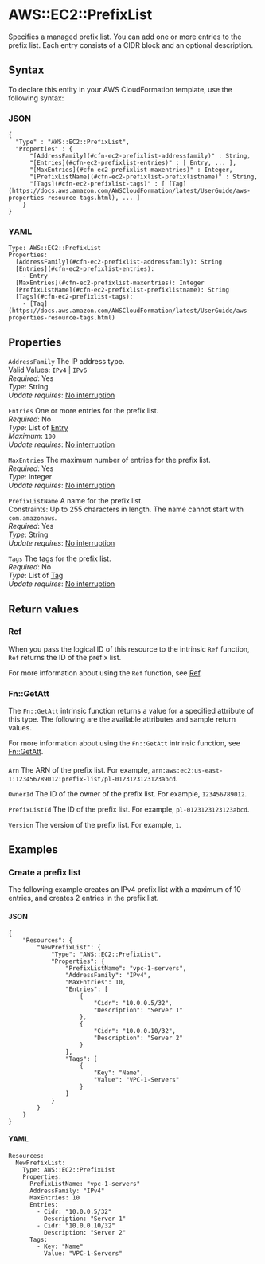 # AWS::EC2::PrefixList<a name="aws-resource-ec2-prefixlist"></a>

Specifies a managed prefix list\. You can add one or more entries to the prefix list\. Each entry consists of a CIDR block and an optional description\.

## Syntax<a name="aws-resource-ec2-prefixlist-syntax"></a>

To declare this entity in your AWS CloudFormation template, use the following syntax:

### JSON<a name="aws-resource-ec2-prefixlist-syntax.json"></a>

```
{
  "Type" : "AWS::EC2::PrefixList",
  "Properties" : {
      "[AddressFamily](#cfn-ec2-prefixlist-addressfamily)" : String,
      "[Entries](#cfn-ec2-prefixlist-entries)" : [ Entry, ... ],
      "[MaxEntries](#cfn-ec2-prefixlist-maxentries)" : Integer,
      "[PrefixListName](#cfn-ec2-prefixlist-prefixlistname)" : String,
      "[Tags](#cfn-ec2-prefixlist-tags)" : [ [Tag](https://docs.aws.amazon.com/AWSCloudFormation/latest/UserGuide/aws-properties-resource-tags.html), ... ]
    }
}
```

### YAML<a name="aws-resource-ec2-prefixlist-syntax.yaml"></a>

```
Type: AWS::EC2::PrefixList
Properties: 
  [AddressFamily](#cfn-ec2-prefixlist-addressfamily): String
  [Entries](#cfn-ec2-prefixlist-entries): 
    - Entry
  [MaxEntries](#cfn-ec2-prefixlist-maxentries): Integer
  [PrefixListName](#cfn-ec2-prefixlist-prefixlistname): String
  [Tags](#cfn-ec2-prefixlist-tags): 
    - [Tag](https://docs.aws.amazon.com/AWSCloudFormation/latest/UserGuide/aws-properties-resource-tags.html)
```

## Properties<a name="aws-resource-ec2-prefixlist-properties"></a>

`AddressFamily`  <a name="cfn-ec2-prefixlist-addressfamily"></a>
The IP address type\.  
Valid Values: `IPv4` \| `IPv6`   
*Required*: Yes  
*Type*: String  
*Update requires*: [No interruption](https://docs.aws.amazon.com/AWSCloudFormation/latest/UserGuide/using-cfn-updating-stacks-update-behaviors.html#update-no-interrupt)

`Entries`  <a name="cfn-ec2-prefixlist-entries"></a>
One or more entries for the prefix list\.  
*Required*: No  
*Type*: List of [Entry](aws-properties-ec2-prefixlist-entry.md)  
*Maximum*: `100`  
*Update requires*: [No interruption](https://docs.aws.amazon.com/AWSCloudFormation/latest/UserGuide/using-cfn-updating-stacks-update-behaviors.html#update-no-interrupt)

`MaxEntries`  <a name="cfn-ec2-prefixlist-maxentries"></a>
The maximum number of entries for the prefix list\.  
*Required*: Yes  
*Type*: Integer  
*Update requires*: [No interruption](https://docs.aws.amazon.com/AWSCloudFormation/latest/UserGuide/using-cfn-updating-stacks-update-behaviors.html#update-no-interrupt)

`PrefixListName`  <a name="cfn-ec2-prefixlist-prefixlistname"></a>
A name for the prefix list\.  
Constraints: Up to 255 characters in length\. The name cannot start with `com.amazonaws`\.  
*Required*: Yes  
*Type*: String  
*Update requires*: [No interruption](https://docs.aws.amazon.com/AWSCloudFormation/latest/UserGuide/using-cfn-updating-stacks-update-behaviors.html#update-no-interrupt)

`Tags`  <a name="cfn-ec2-prefixlist-tags"></a>
The tags for the prefix list\.  
*Required*: No  
*Type*: List of [Tag](https://docs.aws.amazon.com/AWSCloudFormation/latest/UserGuide/aws-properties-resource-tags.html)  
*Update requires*: [No interruption](https://docs.aws.amazon.com/AWSCloudFormation/latest/UserGuide/using-cfn-updating-stacks-update-behaviors.html#update-no-interrupt)

## Return values<a name="aws-resource-ec2-prefixlist-return-values"></a>

### Ref<a name="aws-resource-ec2-prefixlist-return-values-ref"></a>

When you pass the logical ID of this resource to the intrinsic `Ref` function, `Ref` returns the ID of the prefix list\.

For more information about using the `Ref` function, see [Ref](https://docs.aws.amazon.com/AWSCloudFormation/latest/UserGuide/intrinsic-function-reference-ref.html)\.

### Fn::GetAtt<a name="aws-resource-ec2-prefixlist-return-values-fn--getatt"></a>

The `Fn::GetAtt` intrinsic function returns a value for a specified attribute of this type\. The following are the available attributes and sample return values\.

For more information about using the `Fn::GetAtt` intrinsic function, see [Fn::GetAtt](https://docs.aws.amazon.com/AWSCloudFormation/latest/UserGuide/intrinsic-function-reference-getatt.html)\.

#### <a name="aws-resource-ec2-prefixlist-return-values-fn--getatt-fn--getatt"></a>

`Arn`  <a name="Arn-fn::getatt"></a>
The ARN of the prefix list\. For example, `arn:aws:ec2:us-east-1:123456789012:prefix-list/pl-0123123123123abcd`\.

`OwnerId`  <a name="OwnerId-fn::getatt"></a>
The ID of the owner of the prefix list\. For example, `123456789012`\.

`PrefixListId`  <a name="PrefixListId-fn::getatt"></a>
The ID of the prefix list\. For example, `pl-0123123123123abcd`\.

`Version`  <a name="Version-fn::getatt"></a>
The version of the prefix list\. For example, `1`\.

## Examples<a name="aws-resource-ec2-prefixlist--examples"></a>

### Create a prefix list<a name="aws-resource-ec2-prefixlist--examples--Create_a_prefix_list"></a>

The following example creates an IPv4 prefix list with a maximum of 10 entries, and creates 2 entries in the prefix list\.

#### JSON<a name="aws-resource-ec2-prefixlist--examples--Create_a_prefix_list--json"></a>

```
{
    "Resources": {
        "NewPrefixList": {
            "Type": "AWS::EC2::PrefixList",
            "Properties": {
                "PrefixListName": "vpc-1-servers",
                "AddressFamily": "IPv4",
                "MaxEntries": 10,
                "Entries": [
                    {
                        "Cidr": "10.0.0.5/32",
                        "Description": "Server 1"
                    },
                    {
                        "Cidr": "10.0.0.10/32",
                        "Description": "Server 2"
                    }
                ],
                "Tags": [
                    {
                        "Key": "Name",
                        "Value": "VPC-1-Servers"
                    }
                ]
            }
        }
    }
}
```

#### YAML<a name="aws-resource-ec2-prefixlist--examples--Create_a_prefix_list--yaml"></a>

```
Resources:
  NewPrefixList:
    Type: AWS::EC2::PrefixList
    Properties:
      PrefixListName: "vpc-1-servers"
      AddressFamily: "IPv4"
      MaxEntries: 10
      Entries:
        - Cidr: "10.0.0.5/32"
          Description: "Server 1"
        - Cidr: "10.0.0.10/32"
          Description: "Server 2"
      Tags:
        - Key: "Name"
          Value: "VPC-1-Servers"
```